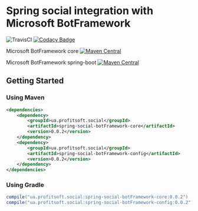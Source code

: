 # Spring social integration with Microsoft BotFramework
![TravisCI](https://travis-ci.org/antonleliuk/spring-social-botFramework.svg?branch=master)
[![Codacy Badge](https://api.codacy.com/project/badge/Grade/d8c5d43477e944678b7815ee9d52c41a)](https://www.codacy.com/app/antonleliuk/spring-social-botFramework?utm_source=github.com&amp;utm_medium=referral&amp;utm_content=antonleliuk/spring-social-botFramework&amp;utm_campaign=Badge_Grade)

Microsoft BotFramework core 
[![Maven Central](https://maven-badges.herokuapp.com/maven-central/ua.profitsoft.social/spring-social-botFramework-core/badge.svg)](https://maven-badges.herokuapp.com/maven-central/ua.profitsoft.social/spring-social-botFramework-core)

Microsoft BotFramework spring-boot
[![Maven Central](https://maven-badges.herokuapp.com/maven-central/ua.profitsoft.social/spring-social-botFramework-config/badge.svg)](https://maven-badges.herokuapp.com/maven-central/ua.profitsoft.social/spring-social-botFramework-config)

## Getting Started
### Using Maven
```xml
<dependencies>
    <dependency>
        <groupId>ua.profitsoft.social</groupId>
        <artifactId>spring-social-botFramework-core</artifactId>
        <version>0.0.2</version>
    </dependency>
    <dependency>
        <groupId>ua.profitsoft.social</groupId>
        <artifactId>spring-social-botFramework-config</artifactId>
        <version>0.0.2</version>
    </dependency>
</dependencies>

```

### Using Gradle
```groovy
compile("ua.profitsoft.social:spring-social-botFramework-core:0.0.2")
compile("ua.profitsoft.social:spring-social-botFramework-config:0.0.2")
```